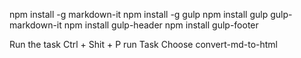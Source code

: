 npm install -g markdown-it
npm install -g gulp
npm install gulp gulp-markdown-it
npm install gulp-header
npm install gulp-footer

Run the task Ctrl + Shit + P 
run Task
Choose convert-md-to-html
